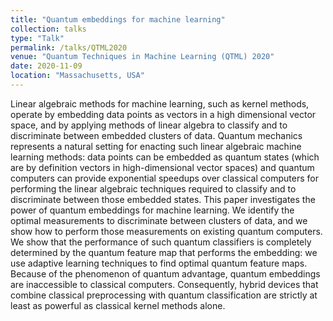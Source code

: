 ```yaml
---
title: "Quantum embeddings for machine learning"
collection: talks
type: "Talk"
permalink: /talks/QTML2020
venue: "Quantum Techniques in Machine Learning (QTML) 2020"
date: 2020-11-09
location: "Massachusetts, USA"
---
```

Linear algebraic methods for machine learning, such as kernel methods, operate by
embedding data points as vectors in a high dimensional vector space, and by applying
methods of linear algebra to classify and to discriminate between embedded clusters
of data. Quantum mechanics represents a natural setting for enacting such linear
algebraic machine learning methods: data points can be embedded as quantum states
(which are by definition vectors in high-dimensional vector spaces) and quantum
computers can provide exponential speedups over classical computers for performing
the linear algebraic techniques required to classify and to discriminate between those
embedded states. This paper investigates the power of quantum embeddings for
machine learning. We identify the optimal measurements to discriminate between
clusters of data, and we show how to perform those measurements on existing
quantum computers. We show that the performance of such quantum classifiers is
completely determined by the quantum feature map that performs the embedding:
we use adaptive learning techniques to find optimal quantum feature maps. Because
of the phenomenon of quantum advantage, quantum embeddings are inaccessible to
classical computers. Consequently, hybrid devices that combine classical
preprocessing with quantum classification are strictly at least as powerful as classical
kernel methods alone.
